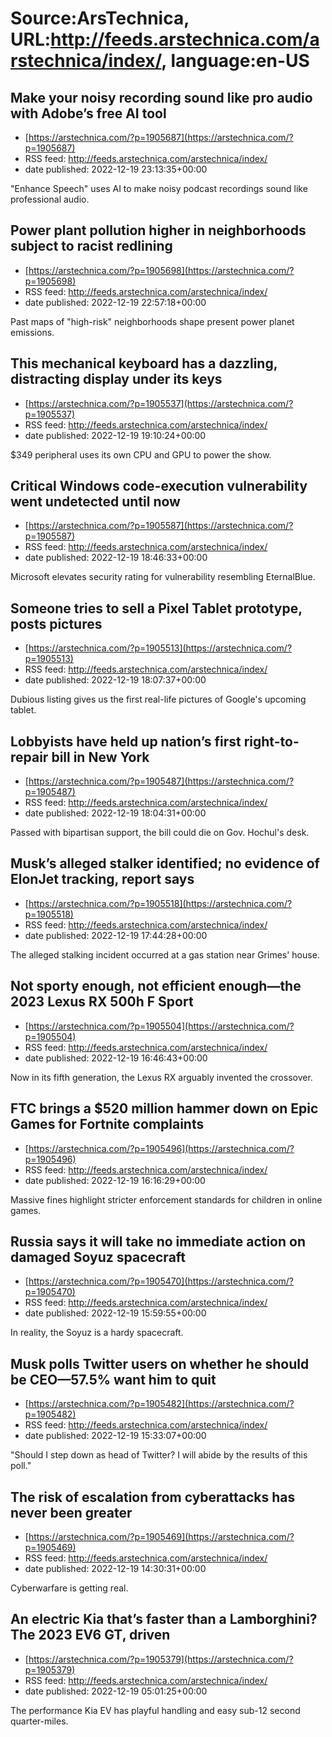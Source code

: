# Source:ArsTechnica, URL:http://feeds.arstechnica.com/arstechnica/index/, language:en-US

## Make your noisy recording sound like pro audio with Adobe’s free AI tool
 - [https://arstechnica.com/?p=1905687](https://arstechnica.com/?p=1905687)
 - RSS feed: http://feeds.arstechnica.com/arstechnica/index/
 - date published: 2022-12-19 23:13:35+00:00

"Enhance Speech" uses AI to make noisy podcast recordings sound like professional audio.

## Power plant pollution higher in neighborhoods subject to racist redlining
 - [https://arstechnica.com/?p=1905698](https://arstechnica.com/?p=1905698)
 - RSS feed: http://feeds.arstechnica.com/arstechnica/index/
 - date published: 2022-12-19 22:57:18+00:00

Past maps of "high-risk" neighborhoods shape present power planet emissions.

## This mechanical keyboard has a dazzling, distracting display under its keys
 - [https://arstechnica.com/?p=1905537](https://arstechnica.com/?p=1905537)
 - RSS feed: http://feeds.arstechnica.com/arstechnica/index/
 - date published: 2022-12-19 19:10:24+00:00

$349 peripheral uses its own CPU and GPU to power the show.

## Critical Windows code-execution vulnerability went undetected until now
 - [https://arstechnica.com/?p=1905587](https://arstechnica.com/?p=1905587)
 - RSS feed: http://feeds.arstechnica.com/arstechnica/index/
 - date published: 2022-12-19 18:46:33+00:00

Microsoft elevates security rating for vulnerability resembling EternalBlue.

## Someone tries to sell a Pixel Tablet prototype, posts pictures
 - [https://arstechnica.com/?p=1905513](https://arstechnica.com/?p=1905513)
 - RSS feed: http://feeds.arstechnica.com/arstechnica/index/
 - date published: 2022-12-19 18:07:37+00:00

Dubious listing gives us the first real-life pictures of Google's upcoming tablet.

## Lobbyists have held up nation’s first right-to-repair bill in New York
 - [https://arstechnica.com/?p=1905487](https://arstechnica.com/?p=1905487)
 - RSS feed: http://feeds.arstechnica.com/arstechnica/index/
 - date published: 2022-12-19 18:04:31+00:00

Passed with bipartisan support, the bill could die on Gov. Hochul's desk.

## Musk’s alleged stalker identified; no evidence of ElonJet tracking, report says
 - [https://arstechnica.com/?p=1905518](https://arstechnica.com/?p=1905518)
 - RSS feed: http://feeds.arstechnica.com/arstechnica/index/
 - date published: 2022-12-19 17:44:28+00:00

The alleged stalking incident occurred at a gas station near Grimes' house.

## Not sporty enough, not efficient enough—the 2023 Lexus RX 500h F Sport
 - [https://arstechnica.com/?p=1905504](https://arstechnica.com/?p=1905504)
 - RSS feed: http://feeds.arstechnica.com/arstechnica/index/
 - date published: 2022-12-19 16:46:43+00:00

Now in its fifth generation, the Lexus RX arguably invented the crossover.

## FTC brings a $520 million hammer down on Epic Games for Fortnite complaints
 - [https://arstechnica.com/?p=1905496](https://arstechnica.com/?p=1905496)
 - RSS feed: http://feeds.arstechnica.com/arstechnica/index/
 - date published: 2022-12-19 16:16:29+00:00

Massive fines highlight stricter enforcement standards for children in online games.

## Russia says it will take no immediate action on damaged Soyuz spacecraft
 - [https://arstechnica.com/?p=1905470](https://arstechnica.com/?p=1905470)
 - RSS feed: http://feeds.arstechnica.com/arstechnica/index/
 - date published: 2022-12-19 15:59:55+00:00

In reality, the Soyuz is a hardy spacecraft.

## Musk polls Twitter users on whether he should be CEO—57.5% want him to quit
 - [https://arstechnica.com/?p=1905482](https://arstechnica.com/?p=1905482)
 - RSS feed: http://feeds.arstechnica.com/arstechnica/index/
 - date published: 2022-12-19 15:33:07+00:00

"Should I step down as head of Twitter? I will abide by the results of this poll."

## The risk of escalation from cyberattacks has never been greater
 - [https://arstechnica.com/?p=1905469](https://arstechnica.com/?p=1905469)
 - RSS feed: http://feeds.arstechnica.com/arstechnica/index/
 - date published: 2022-12-19 14:30:31+00:00

Cyberwarfare is getting real.

## An electric Kia that’s faster than a Lamborghini? The 2023 EV6 GT, driven
 - [https://arstechnica.com/?p=1905379](https://arstechnica.com/?p=1905379)
 - RSS feed: http://feeds.arstechnica.com/arstechnica/index/
 - date published: 2022-12-19 05:01:25+00:00

The performance Kia EV has playful handling and easy sub-12 second quarter-miles.

